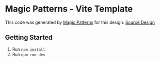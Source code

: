 # Magic Patterns - Vite Template

This code was generated by [Magic Patterns](https://magicpatterns.com) for this design: [Source Design](https://www.magicpatterns.com/c/b6mkcduy22pffofe68wtsy)

## Getting Started

1. Run `npm install`
2. Run `npm run dev`

